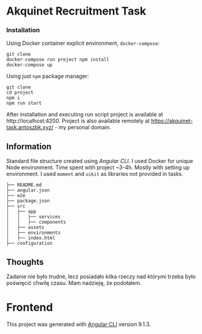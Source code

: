 # Akquinet Recruitment Task

### Installation

Using Docker container explicit environment, `docker-compose`:

```
git clone
docker-compose run project npm install
docker-compose up
```

Using just `npm` package manager:

```
git clone
cd project
npm i
npm run start
```

After installation and executing run script project is available at http://localhost:4200.
Project is also available remotely at https://akquinet-task.antoszbk.xyz/ - my personal domain.

## Information

Standard file structure created using _Angular CLI_.
I used Docker for unique Node environment.
Time spent with project ~3-4h. Mostly with setting up environment.
I used `moment` and `uikit` as libraries not provided in tasks.

```
├── README.md
├── angular.json
├── e2e
├── package.json
├── src
│   ├── app
│   │   ├── services
│   │   ├── components
│   ├── assets
│   ├── environments
│   ├── index.html
├── configuration
```

## Thoughts

Zadanie nie było trudne, lecz posiadało kilka rzeczy nad którymi trzeba było poświęcić chwilę czasu. Mam nadzieję, że podołałem.

# Frontend

This project was generated with [Angular CLI](https://github.com/angular/angular-cli) version 9.1.3.

```

```

